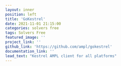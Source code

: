 ```yaml
---
layout: inner
position: left
title: 'GoKestrel'
date: 2021-11-01 21:15:00
categories: solvers free
tags: Solvers Free
featured_image: ''
project_link: ''
github_link: 'https://github.com/ampl/gokestrel'
documentation_link: ''
lead_text: "Kestrel AMPL client for all platforms"
---
```

